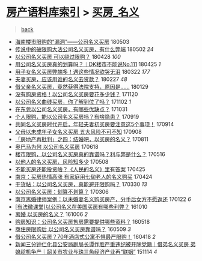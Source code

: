 [房产语料库索引](../../README.md)  > [买房_名义](买房_名义.md)
====
> [back](../README.md)

- [海南楼市限购的“漏洞”——公司名义买房](http://jkwz.applinzi.com/ittc/7098881600492405770.html#%E6%B5%B7%E5%8D%97%E6%A5%BC%E5%B8%82%E9%99%90%E8%B4%AD%E7%9A%84%E2%80%9C%E6%BC%8F%E6%B4%9E%E2%80%9D%E2%80%94%E2%80%94%E5%85%AC%E5%8F%B8%E5%90%8D%E4%B9%89%E4%B9%B0%E6%88%BF) 180503  
- [传说中的破限购大法公司名义买房，有什么弊端](http://jkwz.applinzi.com/ittc/7098430752645710865.html#%E4%BC%A0%E8%AF%B4%E4%B8%AD%E7%9A%84%E7%A0%B4%E9%99%90%E8%B4%AD%E5%A4%A7%E6%B3%95%E5%85%AC%E5%8F%B8%E5%90%8D%E4%B9%89%E4%B9%B0%E6%88%BF%EF%BC%8C%E6%9C%89%E4%BB%80%E4%B9%88%E5%BC%8A%E7%AB%AF) 180502 *24* 
- [以公司名义买房 可以绕过限购？](http://jkwz.applinzi.com/ittc/7096945938004444166.html#%E4%BB%A5%E5%85%AC%E5%8F%B8%E5%90%8D%E4%B9%89%E4%B9%B0%E6%88%BF+%E5%8F%AF%E4%BB%A5%E7%BB%95%E8%BF%87%E9%99%90%E8%B4%AD%EF%BC%9F) 180428 *100* 
- [用公司名义买房真的划算吗？︱DK楼市不能说No.111](http://jkwz.applinzi.com/ittc/7096004703655822346.html#%E7%94%A8%E5%85%AC%E5%8F%B8%E5%90%8D%E4%B9%89%E4%B9%B0%E6%88%BF%E7%9C%9F%E7%9A%84%E5%88%92%E7%AE%97%E5%90%97%EF%BC%9F%EF%B8%B1DK%E6%A5%BC%E5%B8%82%E4%B8%8D%E8%83%BD%E8%AF%B4No.111) 180425 *1* 
- [用子女名义买房弊端多！遇这些情况欲哭无泪](http://jkwz.applinzi.com/ittc/7083341168723379217.html#%E7%94%A8%E5%AD%90%E5%A5%B3%E5%90%8D%E4%B9%89%E4%B9%B0%E6%88%BF%E5%BC%8A%E7%AB%AF%E5%A4%9A%EF%BC%81%E9%81%87%E8%BF%99%E4%BA%9B%E6%83%85%E5%86%B5%E6%AC%B2%E5%93%AD%E6%97%A0%E6%B3%AA) 180322 *177* 
- [夫妻买房，应该用谁的名义去贷款？](http://jkwz.applinzi.com/ittc/7074816004901569552.html#%E5%A4%AB%E5%A6%BB%E4%B9%B0%E6%88%BF%EF%BC%8C%E5%BA%94%E8%AF%A5%E7%94%A8%E8%B0%81%E7%9A%84%E5%90%8D%E4%B9%89%E5%8E%BB%E8%B4%B7%E6%AC%BE%EF%BC%9F) 180227 *48* 
- [借父亲名义买房，竟然获得法院支持，原因是……](http://jkwz.applinzi.com/ittc/7064112476843410439.html#%E5%80%9F%E7%88%B6%E4%BA%B2%E5%90%8D%E4%B9%89%E4%B9%B0%E6%88%BF%EF%BC%8C%E7%AB%9F%E7%84%B6%E8%8E%B7%E5%BE%97%E6%B3%95%E9%99%A2%E6%94%AF%E6%8C%81%EF%BC%8C%E5%8E%9F%E5%9B%A0%E6%98%AF%E2%80%A6%E2%80%A6) 180129  
- [没有购房资格！以公司名义买房要花多少钱？](http://jkwz.applinzi.com/ittc/7037974073299174416.html#%E6%B2%A1%E6%9C%89%E8%B4%AD%E6%88%BF%E8%B5%84%E6%A0%BC%EF%BC%81%E4%BB%A5%E5%85%AC%E5%8F%B8%E5%90%8D%E4%B9%89%E4%B9%B0%E6%88%BF%E8%A6%81%E8%8A%B1%E5%A4%9A%E5%B0%91%E9%92%B1%EF%BC%9F) 171120  
- [以公司名义曲线买房，你了解到位了吗？](http://jkwz.applinzi.com/ittc/7031295503780807697.html#%E4%BB%A5%E5%85%AC%E5%8F%B8%E5%90%8D%E4%B9%89%E6%9B%B2%E7%BA%BF%E4%B9%B0%E6%88%BF%EF%BC%8C%E4%BD%A0%E4%BA%86%E8%A7%A3%E5%88%B0%E4%BD%8D%E4%BA%86%E5%90%97%EF%BC%9F) 171102 *1* 
- [在东莞以公司名义买房，有哪些优缺点？](http://jkwz.applinzi.com/ittc/7030536043630183440.html#%E5%9C%A8%E4%B8%9C%E8%8E%9E%E4%BB%A5%E5%85%AC%E5%8F%B8%E5%90%8D%E4%B9%89%E4%B9%B0%E6%88%BF%EF%BC%8C%E6%9C%89%E5%93%AA%E4%BA%9B%E4%BC%98%E7%BC%BA%E7%82%B9%EF%BC%9F) 171031  
- [个人限购，能以公司名义买房吗？有啥隐患？](http://jkwz.applinzi.com/ittc/7015090810117424145.html#%E4%B8%AA%E4%BA%BA%E9%99%90%E8%B4%AD%EF%BC%8C%E8%83%BD%E4%BB%A5%E5%85%AC%E5%8F%B8%E5%90%8D%E4%B9%89%E4%B9%B0%E6%88%BF%E5%90%97%EF%BC%9F%E6%9C%89%E5%95%A5%E9%9A%90%E6%82%A3%EF%BC%9F) 170919  
- [共同名义买房时代开启，年轻夫妻初买房要注意这5个事项！](http://jkwz.applinzi.com/ittc/7013126151646741521.html#%E5%85%B1%E5%90%8C%E5%90%8D%E4%B9%89%E4%B9%B0%E6%88%BF%E6%97%B6%E4%BB%A3%E5%BC%80%E5%90%AF%EF%BC%8C%E5%B9%B4%E8%BD%BB%E5%A4%AB%E5%A6%BB%E5%88%9D%E4%B9%B0%E6%88%BF%E8%A6%81%E6%B3%A8%E6%84%8F%E8%BF%995%E4%B8%AA%E4%BA%8B%E9%A1%B9%EF%BC%81) 170914  
- [父母以未成年子女名义买房 五大风险不可不知](http://jkwz.applinzi.com/ittc/7010940890355598097.html#%E7%88%B6%E6%AF%8D%E4%BB%A5%E6%9C%AA%E6%88%90%E5%B9%B4%E5%AD%90%E5%A5%B3%E5%90%8D%E4%B9%89%E4%B9%B0%E6%88%BF+%E4%BA%94%E5%A4%A7%E9%A3%8E%E9%99%A9%E4%B8%8D%E5%8F%AF%E4%B8%8D%E7%9F%A5) 170908  
- [「房地产再批判」之四：结婚吧，以买房的名义？](http://jkwz.applinzi.com/ittc/7000488641338803217.html#%E3%80%8C%E6%88%BF%E5%9C%B0%E4%BA%A7%E5%86%8D%E6%89%B9%E5%88%A4%E3%80%8D%E4%B9%8B%E5%9B%9B%EF%BC%9A%E7%BB%93%E5%A9%9A%E5%90%A7%EF%BC%8C%E4%BB%A5%E4%B9%B0%E6%88%BF%E7%9A%84%E5%90%8D%E4%B9%89%EF%BC%9F) 170811  
- [奥巴马为何 以公司名义买房](http://jkwz.applinzi.com/ittc/6980505433805423620.html#%E5%A5%A5%E5%B7%B4%E9%A9%AC%E4%B8%BA%E4%BD%95+%E4%BB%A5%E5%85%AC%E5%8F%B8%E5%90%8D%E4%B9%89%E4%B9%B0%E6%88%BF) 170618  
- [楼市限购，以公司名义买房真的靠谱吗？利与弊是什么？](http://jkwz.applinzi.com/ittc/6968198630476350469.html#%E6%A5%BC%E5%B8%82%E9%99%90%E8%B4%AD%EF%BC%8C%E4%BB%A5%E5%85%AC%E5%8F%B8%E5%90%8D%E4%B9%89%E4%B9%B0%E6%88%BF%E7%9C%9F%E7%9A%84%E9%9D%A0%E8%B0%B1%E5%90%97%EF%BC%9F%E5%88%A9%E4%B8%8E%E5%BC%8A%E6%98%AF%E4%BB%80%E4%B9%88%EF%BC%9F) 170516  
- [以他人的名义买房，风险知多少](http://jkwz.applinzi.com/ittc/6965223516927427589.html#%E4%BB%A5%E4%BB%96%E4%BA%BA%E7%9A%84%E5%90%8D%E4%B9%89%E4%B9%B0%E6%88%BF%EF%BC%8C%E9%A3%8E%E9%99%A9%E7%9F%A5%E5%A4%9A%E5%B0%91) 170508  
- [不能买房还能投资啥？《人民的名义》里有答案](http://jkwz.applinzi.com/ittc/6960383421997122565.html#%E4%B8%8D%E8%83%BD%E4%B9%B0%E6%88%BF%E8%BF%98%E8%83%BD%E6%8A%95%E8%B5%84%E5%95%A5%EF%BC%9F%E3%80%8A%E4%BA%BA%E6%B0%91%E7%9A%84%E5%90%8D%E4%B9%89%E3%80%8B%E9%87%8C%E6%9C%89%E7%AD%94%E6%A1%88) 170425  
- [南京：买房热情高涨 有家庭用七旬老人的名义购买](http://jkwz.applinzi.com/ittc/6960146035757286404.html#%E5%8D%97%E4%BA%AC%EF%BC%9A%E4%B9%B0%E6%88%BF%E7%83%AD%E6%83%85%E9%AB%98%E6%B6%A8+%E6%9C%89%E5%AE%B6%E5%BA%AD%E7%94%A8%E4%B8%83%E6%97%AC%E8%80%81%E4%BA%BA%E7%9A%84%E5%90%8D%E4%B9%89%E8%B4%AD%E4%B9%B0) 170424  
- [干货帖：以公司名义买房，真能避开限购吗？](http://jkwz.applinzi.com/ittc/6950876949735015428.html#%E5%B9%B2%E8%B4%A7%E5%B8%96%EF%BC%9A%E4%BB%A5%E5%85%AC%E5%8F%B8%E5%90%8D%E4%B9%89%E4%B9%B0%E6%88%BF%EF%BC%8C%E7%9C%9F%E8%83%BD%E9%81%BF%E5%BC%80%E9%99%90%E8%B4%AD%E5%90%97%EF%BC%9F) 170330 *13* 
- [以公司名义买房：划算不划算？](http://jkwz.applinzi.com/ittc/6941973506198864901.html#%E4%BB%A5%E5%85%AC%E5%8F%B8%E5%90%8D%E4%B9%89%E4%B9%B0%E6%88%BF%EF%BC%9A%E5%88%92%E7%AE%97%E4%B8%8D%E5%88%92%E7%AE%97%EF%BC%9F) 170306  
- [南京离婚律师案例：以未婚妻名义购买房产，分手后女方不愿返还](http://jkwz.applinzi.com/ittc/6926012659802833925.html#%E5%8D%97%E4%BA%AC%E7%A6%BB%E5%A9%9A%E5%BE%8B%E5%B8%88%E6%A1%88%E4%BE%8B%EF%BC%9A%E4%BB%A5%E6%9C%AA%E5%A9%9A%E5%A6%BB%E5%90%8D%E4%B9%89%E8%B4%AD%E4%B9%B0%E6%88%BF%E4%BA%A7%EF%BC%8C%E5%88%86%E6%89%8B%E5%90%8E%E5%A5%B3%E6%96%B9%E4%B8%8D%E6%84%BF%E8%BF%94%E8%BF%98) 170122 *6* 
- [[有法微课堂]以公司名义在美国买房有哪些利弊？](http://jkwz.applinzi.com/ittc/6887417064414774276.html#%5B%E6%9C%89%E6%B3%95%E5%BE%AE%E8%AF%BE%E5%A0%82%5D%E4%BB%A5%E5%85%AC%E5%8F%B8%E5%90%8D%E4%B9%89%E5%9C%A8%E7%BE%8E%E5%9B%BD%E4%B9%B0%E6%88%BF%E6%9C%89%E5%93%AA%E4%BA%9B%E5%88%A9%E5%BC%8A%EF%BC%9F) 161010  
- [离婚 以买房的名义？](http://jkwz.applinzi.com/ittc/6885930284318458884.html#%E7%A6%BB%E5%A9%9A+%E4%BB%A5%E4%B9%B0%E6%88%BF%E7%9A%84%E5%90%8D%E4%B9%89%EF%BC%9F) 161006 *2* 
- [购房知识：公司名义买房售房需要提供哪些资料？](http://jkwz.applinzi.com/ittc/6833518218119218180.html#%E8%B4%AD%E6%88%BF%E7%9F%A5%E8%AF%86%EF%BC%9A%E5%85%AC%E5%8F%B8%E5%90%8D%E4%B9%89%E4%B9%B0%E6%88%BF%E5%94%AE%E6%88%BF%E9%9C%80%E8%A6%81%E6%8F%90%E4%BE%9B%E5%93%AA%E4%BA%9B%E8%B5%84%E6%96%99%EF%BC%9F) 160518  
- [商住房限购后 以公司名义买房靠谱吗？](http://jkwz.applinzi.com/ittc/6830007804387394564.html#%E5%95%86%E4%BD%8F%E6%88%BF%E9%99%90%E8%B4%AD%E5%90%8E+%E4%BB%A5%E5%85%AC%E5%8F%B8%E5%90%8D%E4%B9%89%E4%B9%B0%E6%88%BF%E9%9D%A0%E8%B0%B1%E5%90%97%EF%BC%9F) 160509 *3* 
- [借公司名义买房？70年酒店式公寓不惧最严限购！](http://jkwz.applinzi.com/ittc/6822493345238483973.html#%E5%80%9F%E5%85%AC%E5%8F%B8%E5%90%8D%E4%B9%89%E4%B9%B0%E6%88%BF%EF%BC%9F70%E5%B9%B4%E9%85%92%E5%BA%97%E5%BC%8F%E5%85%AC%E5%AF%93%E4%B8%8D%E6%83%A7%E6%9C%80%E4%B8%A5%E9%99%90%E8%B4%AD%EF%BC%81) 160418 *2* 
- [新闻三分钟仁化县公安局副局长谭作胜严重违纪被开除党籍｜借弟名义买房 弟媳趁机争产｜韶关市农业与珠三角经济产业再“联姻”](http://jkwz.applinzi.com/ittc/6764574123347149829.html#%E6%96%B0%E9%97%BB%E4%B8%89%E5%88%86%E9%92%9F%E4%BB%81%E5%8C%96%E5%8E%BF%E5%85%AC%E5%AE%89%E5%B1%80%E5%89%AF%E5%B1%80%E9%95%BF%E8%B0%AD%E4%BD%9C%E8%83%9C%E4%B8%A5%E9%87%8D%E8%BF%9D%E7%BA%AA%E8%A2%AB%E5%BC%80%E9%99%A4%E5%85%9A%E7%B1%8D%EF%BD%9C%E5%80%9F%E5%BC%9F%E5%90%8D%E4%B9%89%E4%B9%B0%E6%88%BF+%E5%BC%9F%E5%AA%B3%E8%B6%81%E6%9C%BA%E4%BA%89%E4%BA%A7%EF%BD%9C%E9%9F%B6%E5%85%B3%E5%B8%82%E5%86%9C%E4%B8%9A%E4%B8%8E%E7%8F%A0%E4%B8%89%E8%A7%92%E7%BB%8F%E6%B5%8E%E4%BA%A7%E4%B8%9A%E5%86%8D%E2%80%9C%E8%81%94%E5%A7%BB%E2%80%9D) 151114 *4* 

